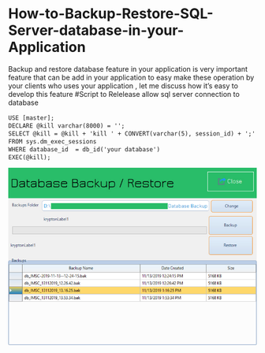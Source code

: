 # How-to-Backup-Restore-SQL-Server-database-in-your-Application
Backup and restore database feature in your application is very important feature that can be add in your application to easy make these operation by your clients who uses your application , let me discuss how it’s easy to develop this feature
#Script to Relelease allow sql server connection to database 
```
USE [master];
DECLARE @kill varchar(8000) = '';  
SELECT @kill = @kill + 'kill ' + CONVERT(varchar(5), session_id) + ';'  
FROM sys.dm_exec_sessions
WHERE database_id  = db_id('your database')
EXEC(@kill);
```
![alt text](https://github.com/esaaco/How-to-Backup-Restore-SQL-Server-database-in-your-Application/blob/master/db_backup_restore.jpg)
